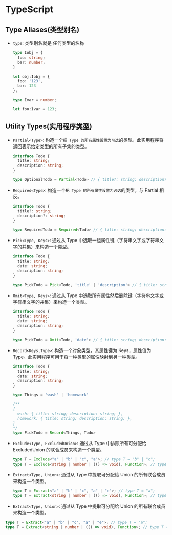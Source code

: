 # TypeScript

## Type Aliases(类型别名)

- `type`: 类型别名就是 任何类型的名称

  ```typescript
  type Iobj = {
    foo: string;
    bar: number;
  }
  
  let obj:Iobj = {
    foo: '123',
    bar: 123
  };
  
  type Ivar = number;
  
  let foo:Ivar = 123;
  ```

## Utility Types(实用程序类型)

- `Partial<Type>`: 构造一个`把 Type 的所有属性设置为可选`的类型。此实用程序将返回表示给定类型的所有子集的类型。
  
  ```typescript
  interface Todo {
    title: string;
    description: string;
  }
  
  type OptionalTodo = Partial<Todo> // { title?: string; description?: string; }
  ```

- `Required<Type>`: 构造一个`把 Type 的所有属性设置为必选`的类型。与 Partial 相反。
  
  ```typescript
  interface Todo {
    title?: string;
    description?: string;
  }
  
  type RequiredTodo = Required<Todo> // { title: string; description: string; }
  ```
  
- `Pick<Type, Keys>`: 通过从 Type 中选取一组属性键（字符串文字或字符串文字的并集）来构造一个类型。
  
  ```typescript
  interface Todo {
    title: string;
    date: string;
    description: string;
  }
  
  type PickTodo = Pick<Todo, 'title' | 'description'> // { title: string; description: string; }
  ```

- `Omit<Type, Keys>`: 通过从 Type 中选取所有属性然后删除键（字符串文字或字符串文字的并集）来构造一个类型。
  
  ```typescript
  interface Todo {
    title: string;
    date: string;
    description: string;
  }
  
  type PickTodo = Omit<Todo, 'date'> // { title: string; description: string; }
  ```

- `Record<Keys,Type>`: 构造一个对象类型，其属性键为 Keys，属性值为 Type。此实用程序可用于将一种类型的属性映射到另一种类型。
  
  ```typescript
  interface Todo {
    title: string;
    date: string;
    description: string;
  }

  type Things = 'wash' | 'homework'
  
  /**
  {
    wash: { title: string; description: string; },
    homework: { title: string; description: string; },
  }
  */
  type PickTodo = Record<Things, Todo>
  ```

- `Exclude<Type, ExcludedUnion>`: 通过从 Type 中排除所有可分配给 ExcludedUnion 的联合成员来构造一个类型。
  
  ```typescript
  type T = Exclude<"a" | "b" | "c", "a">; // type T = "b" | "c";
  type T = Exclude<string | number | (() => void), Function>; // type T = string | number
  ```

- `Extract<Type, Union>`: 通过从 Type 中提取可分配给 Union 的所有联合成员来构造一个类型。
  
  ```typescript
  type T = Extract<"a" | "b" | "c", "a" | "e">; // type T = "a";
  type T = Extract<string | number | (() => void), Function>; // type T = () => void
  ```

- `Extract<Type, Union>`: 通过从 Type 中提取可分配给 Union 的所有联合成员来构造一个类型。

```typescript
type T = Extract<"a" | "b" | "c", "a" | "e">; // type T = "a";
type T = Extract<string | number | (() => void), Function>; // type T = () => void
```